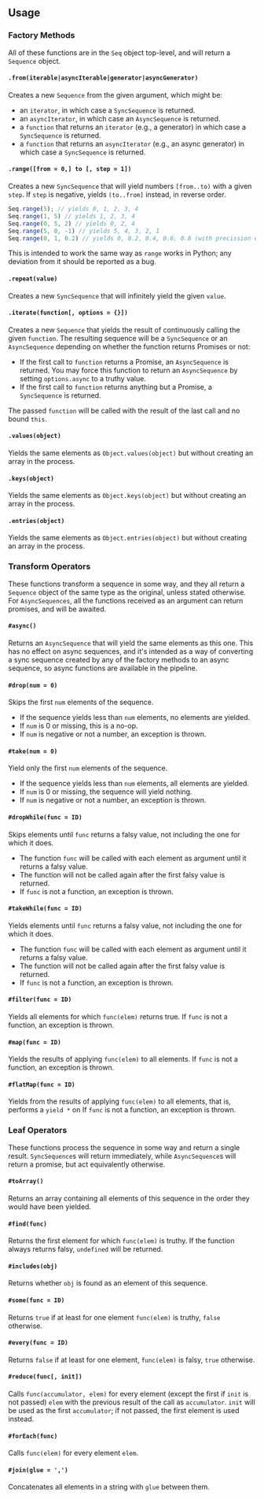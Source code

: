 

## Usage



### Factory Methods

All of these functions are in the `Seq` object top-level, and will return a `Sequence` object.

#### `.from(iterable|asyncIterable|generator|asyncGenerator)`

Creates a new `Sequence` from the given argument, which might be:

  - an `iterator`, in which case a `SyncSequence` is returned.
  - an `asyncIterator`, in which case an `AsyncSequence` is returned.
  - a `function` that returns an `iterator` (e.g., a generator) in which case a `SyncSequence` is returned.
  - a `function` that returns an `asyncIterator` (e.g., an async generator) in which case a `SyncSequence` is returned.


#### `.range([from = 0,] to [, step = 1])`

Creates a new `SyncSequence` that will yield numbers `[from..to)` with a given `step`.
If `step` is negative, yields `(to..from]` instead, in reverse order.

```javascript
Seq.range(5); // yields 0, 1, 2, 3, 4
Seq.range(1, 5) // yields 1, 2, 3, 4
Seq.range(0, 5, 2) // yields 0, 2, 4
Seq.range(5, 0, -1) // yields 5, 4, 3, 2, 1
Seq.range(0, 1, 0.2) // yields 0, 0.2, 0.4, 0.6, 0.8 (with precission errors)
```

This is intended to work the same way as `range` works in Python; any deviation from it should be reported as a bug.


#### `.repeat(value)`

Creates a new `SyncSequence` that will infinitely yield the given `value`.

#### `.iterate(function[, options = {}])`

Creates a new `Sequence` that yields the result of continuously calling the given `function`.
The resulting sequence will be a `SyncSequence` or an `AsyncSequence` depending on whether the function returns Promises or not:

  - If the first call to `function` returns a Promise, an `AsyncSequence` is returned.
    You may force this function to return an `AsyncSequence` by setting `options.async` to a truthy value.
  - If the first call to `function` returns anything but a Promise, a `SyncSequence` is returned.

The passed `function` will be called with the result of the last call and no bound `this`.


#### `.values(object)`

Yields the same elements as `Object.values(object)` but without creating an array in the process.

#### `.keys(object)`

Yields the same elements as `Object.keys(object)` but without creating an array in the process.

#### `.entries(object)`

Yields the same elements as `Object.entries(object)` but without creating an array in the process.



### Transform Operators

These functions transform a sequence in some way, and they all return a `Sequence` object of the same type as the original, unless stated otherwise.
For `AsyncSequences`, all the functions received as an argument can return promises, and will be awaited.


#### `#async()`

Returns an `AsyncSequence` that will yield the same elements as this one.
This has no effect on async sequences, and it's intended as a way of converting a sync sequence created by any of the
factory methods to an async sequence, so async functions are available in the pipeline.


#### `#drop(num = 0)`

Skips the first `num` elements of the sequence.

- If the sequence yields less than `num` elements, no elements are yielded.
- If `num` is 0 or missing, this is a no-op.
- If `num` is negative or not a number, an exception is thrown.


#### `#take(num = 0)`

Yield only the first `num` elements of the sequence.

- If the sequence yields less than `num` elements, all elements are yielded.
- If `num` is 0 or missing, the sequence will yield nothing.
- If `num` is negative or not a number, an exception is thrown.


#### `#dropWhile(func = ID)`

Skips elements until `func` returns a falsy value, not including the one for which it does.

- The function `func` will be called with each element as argument until it returns a falsy value.
- The function will not be called again after the first falsy value is returned.
- If `func` is not a function, an exception is thrown.


#### `#takeWhile(func = ID)`

Yields elements until `func` returns a falsy value, not including the one for which it does.

- The function `func` will be called with each element as argument until it returns a falsy value.
- The function will not be called again after the first falsy value is returned.
- If `func` is not a function, an exception is thrown.

#### `#filter(func = ID)`

Yields all elements for which `func(elem)` returns true.
If `func` is not a function, an exception is thrown.

#### `#map(func = ID)`

Yields the results of applying `func(elem)` to all elements.
If `func` is not a function, an exception is thrown.

#### `#flatMap(func = ID)`

Yields from the results of applying `func(elem)` to all elements, that is, performs a `yield *` on
If `func` is not a function, an exception is thrown.


### Leaf Operators

These functions process the sequence in some way and return a single result.
`SyncSequence`s will return immediately, while `AsyncSequence`s will return a promise, but act equivalently otherwise.


#### `#toArray()`

Returns an array containing all elements of this sequence in the order they would have been yielded.


#### `#find(func)`

Returns the first element for which `func(elem)` is truthy.  If the function always returns falsy,
`undefined` will be returned.


#### `#includes(obj)`

Returns whether `obj` is found as an element of this sequence.


#### `#some(func = ID)`

Returns `true` if at least for one element `func(elem)` is truthy, `false` otherwise.


#### `#every(func = ID)`

Returns `false` if at least for one element, `func(elem)` is falsy, `true` otherwise.


#### `#reduce(func[, init])`

Calls `func(accumulator, elem)` for every element (except the first if `init` is not passed) `elem` with the previous result of the call as `accumulator`.
`init` will be used as the first `accumulator`; if not passed, the first element is used instead.


#### `#forEach(func)`

Calls `func(elem)` for every element `elem`.


#### `#join(glue = ',')`

Concatenates all elements in a string with `glue` between them.
